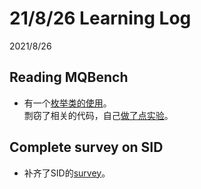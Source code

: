 # 21/8/26 Learning Log  

2021/8/26  

## Reading MQBench  
* 有一个[枚举类的使用](https://www.cnblogs.com/skaarl/p/10279428.html)。  
剽窃了相关的代码，自己[做了点实验](https://youcaijun98.github.io/Langs/Python/Enum.html)。  

## Complete survey on SID  
* 补齐了SID的[survey](https://shimo.im/sheets/RCwgWPJxRp9qDQwg)。  
